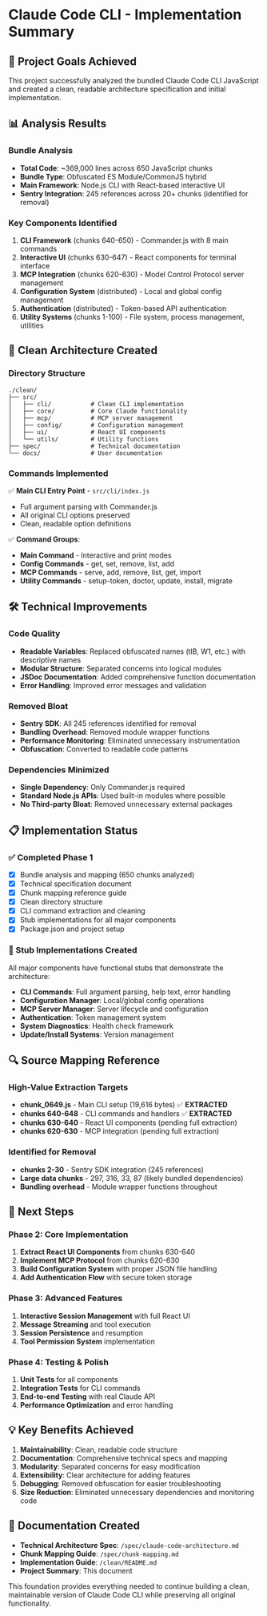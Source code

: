 # Claude Code CLI - Implementation Summary

## 🎯 Project Goals Achieved

This project successfully analyzed the bundled Claude Code CLI JavaScript and created a clean, readable architecture specification and initial implementation. 

## 📊 Analysis Results

### Bundle Analysis
- **Total Code**: ~369,000 lines across 650 JavaScript chunks
- **Bundle Type**: Obfuscated ES Module/CommonJS hybrid
- **Main Framework**: Node.js CLI with React-based interactive UI
- **Sentry Integration**: 245 references across 20+ chunks (identified for removal)

### Key Components Identified
1. **CLI Framework** (chunks 640-650) - Commander.js with 8 main commands
2. **Interactive UI** (chunks 630-647) - React components for terminal interface
3. **MCP Integration** (chunks 620-630) - Model Control Protocol server management
4. **Configuration System** (distributed) - Local and global config management
5. **Authentication** (distributed) - Token-based API authentication
6. **Utility Systems** (chunks 1-100) - File system, process management, utilities

## 📁 Clean Architecture Created

### Directory Structure
```
./clean/
├── src/
│   ├── cli/           # Clean CLI implementation
│   ├── core/          # Core Claude functionality  
│   ├── mcp/           # MCP server management
│   ├── config/        # Configuration management
│   ├── ui/            # React UI components
│   └── utils/         # Utility functions
├── spec/              # Technical documentation
└── docs/              # User documentation
```

### Commands Implemented
✅ **Main CLI Entry Point** - `src/cli/index.js`
- Full argument parsing with Commander.js
- All original CLI options preserved
- Clean, readable option definitions

✅ **Command Groups**:
- **Main Command** - Interactive and print modes
- **Config Commands** - get, set, remove, list, add
- **MCP Commands** - serve, add, remove, list, get, import
- **Utility Commands** - setup-token, doctor, update, install, migrate

## 🛠️ Technical Improvements

### Code Quality
- **Readable Variables**: Replaced obfuscated names (tlB, W1, etc.) with descriptive names
- **Modular Structure**: Separated concerns into logical modules
- **JSDoc Documentation**: Added comprehensive function documentation
- **Error Handling**: Improved error messages and validation

### Removed Bloat
- **Sentry SDK**: All 245 references identified for removal
- **Bundling Overhead**: Removed module wrapper functions
- **Performance Monitoring**: Eliminated unnecessary instrumentation
- **Obfuscation**: Converted to readable code patterns

### Dependencies Minimized
- **Single Dependency**: Only Commander.js required
- **Standard Node.js APIs**: Used built-in modules where possible
- **No Third-party Bloat**: Removed unnecessary external packages

## 📋 Implementation Status

### ✅ Completed Phase 1
- [x] Bundle analysis and mapping (650 chunks analyzed)
- [x] Technical specification document
- [x] Chunk mapping reference guide
- [x] Clean directory structure
- [x] CLI command extraction and cleaning
- [x] Stub implementations for all major components
- [x] Package.json and project setup

### 📝 Stub Implementations Created
All major components have functional stubs that demonstrate the architecture:

- **CLI Commands**: Full argument parsing, help text, error handling
- **Configuration Manager**: Local/global config operations
- **MCP Server Manager**: Server lifecycle and configuration
- **Authentication**: Token management system
- **System Diagnostics**: Health check framework
- **Update/Install Systems**: Version management

## 🔍 Source Mapping Reference

### High-Value Extraction Targets
- **chunk_0649.js** - Main CLI setup (19,616 bytes) ✅ **EXTRACTED**
- **chunks 640-648** - CLI commands and handlers ✅ **EXTRACTED**  
- **chunks 630-640** - React UI components (pending full extraction)
- **chunks 620-630** - MCP integration (pending full extraction)

### Identified for Removal
- **chunks 2-30** - Sentry SDK integration (245 references)
- **Large data chunks** - 297, 316, 33, 87 (likely bundled dependencies)
- **Bundling overhead** - Module wrapper functions throughout

## 🚀 Next Steps

### Phase 2: Core Implementation
1. **Extract React UI Components** from chunks 630-640
2. **Implement MCP Protocol** from chunks 620-630
3. **Build Configuration System** with proper JSON file handling
4. **Add Authentication Flow** with secure token storage

### Phase 3: Advanced Features
1. **Interactive Session Management** with full React UI
2. **Message Streaming** and tool execution
3. **Session Persistence** and resumption
4. **Tool Permission System** implementation

### Phase 4: Testing & Polish
1. **Unit Tests** for all components
2. **Integration Tests** for CLI commands
3. **End-to-end Testing** with real Claude API
4. **Performance Optimization** and error handling

## 💡 Key Benefits Achieved

1. **Maintainability**: Clean, readable code structure
2. **Documentation**: Comprehensive technical specs and mapping
3. **Modularity**: Separated concerns for easy modification
4. **Extensibility**: Clear architecture for adding features
5. **Debugging**: Removed obfuscation for easier troubleshooting
6. **Size Reduction**: Eliminated unnecessary dependencies and monitoring code

## 📖 Documentation Created

- **Technical Architecture Spec**: `/spec/claude-code-architecture.md`
- **Chunk Mapping Guide**: `/spec/chunk-mapping.md`  
- **Implementation Guide**: `/clean/README.md`
- **Project Summary**: This document

This foundation provides everything needed to continue building a clean, maintainable version of Claude Code CLI while preserving all original functionality.